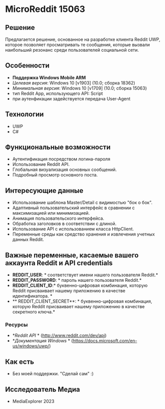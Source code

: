 # MicroReddit 15063

## Решение
Предлагается решение, основанное на разработке клиента Reddit UWP, которое позволяет просматривать те сообщения, которые вызвали наибольший резонанс среди пользователей социальной сети.

## Особенности
- **Поддержка Windows Mobile ARM**
- *Целевая версия*: Windows 10 [v1903] (10.0; сборка 18362)
- *Минимальная версия*: Windows 10 [v1709] (10.0; сборка 15063)
- тип Reddit App, использующего API: Script 
- при аутенфикации задействуется передача User-Agent

## Технологии
- UWP
- С#

## Функциональные возможности
- Аутентификация посредством логина-пароля
- Использование Reddit API.
- Глобальная визуализация основных сообщений.
- Подробный просмотр основного поста.

## Интересующие данные
- Использование шаблона Master/Detail с видимостью "бок о бок".
- Адаптивный пользовательский интерфейс в сравнении с максимизацией или минимизацией.
- Анимация пользовательского интерфейса.
- Обработка заголовков в соответствии с длиной.
- Использование API с использованием класса HttpClient.
- Переменные среды как средство хранения и извлечения учетных данных Reddit.

## Важные переменные, касаемые вашего аккаунта Reddit и API credentials 
- **REDDIT_USER**: * соответствует имени нашего пользователя Reddit.*
- **REDDIT_PASSWORD**: * пароль нашего пользователя Reddit.*
- **REDDIT_CLIENT_ID**:* буквенно-цифровая комбинация, которую Reddit присваивает нашему приложению в качестве идентификатора. *
- ** REDDIT_CLIENT_SECRET**: * буквенно-цифровая комбинация, которую Reddit присваивает нашему приложению в качестве секретного ключа.*

### Ресурсы
- **Reddit API* * (http://www.reddit.com/dev/api)
- **Документация Windows* * (https://docs.microsoft.com/en-us/windows/uwp/)

## Как есть
- Без моей поддержки. "Сделай сам" :)

## Исследователь Медиа
- MediaExplorer 2023



